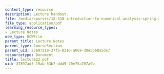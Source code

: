 ```yaml
---
content_type: resource
description: Lecture handout.
file: /media/courses/18-330-introduction-to-numerical-analysis-spring-2004/37897ad519ab53b7ddd970e75a707a9b_lecture22.pdf
file_type: application/pdf
learning_resource_types:
- Lecture Notes
ocw_type: OCWFile
parent_title: Lecture Notes
parent_type: CourseSection
parent_uid: 2c697219-37f5-8316-a069-d0e5bb8a5de7
resourcetype: Document
title: lecture22.pdf
uid: 37897ad5-19ab-53b7-ddd9-70e75a707a9b
---
```

